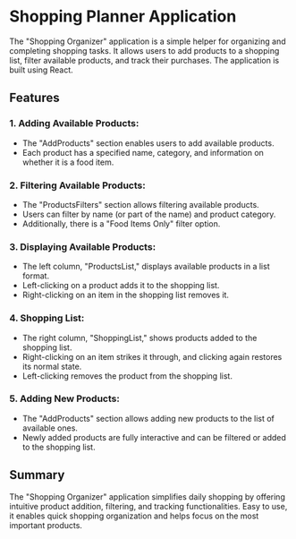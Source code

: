 # Shopping Planner Application

The "Shopping Organizer" application is a simple helper for organizing and completing shopping tasks. It allows users to add products to a shopping list, filter available products, and track their purchases. The application is built using React.

## Features

### 1. Adding Available Products:

- The "AddProducts" section enables users to add available products.
- Each product has a specified name, category, and information on whether it is a food item.

### 2. Filtering Available Products:

- The "ProductsFilters" section allows filtering available products.
- Users can filter by name (or part of the name) and product category.
- Additionally, there is a "Food Items Only" filter option.

### 3. Displaying Available Products:

- The left column, "ProductsList," displays available products in a list format.
- Left-clicking on a product adds it to the shopping list.
- Right-clicking on an item in the shopping list removes it.

### 4. Shopping List:

- The right column, "ShoppingList," shows products added to the shopping list.
- Right-clicking on an item strikes it through, and clicking again restores its normal state.
- Left-clicking removes the product from the shopping list.

### 5. Adding New Products:

- The "AddProducts" section allows adding new products to the list of available ones.
- Newly added products are fully interactive and can be filtered or added to the shopping list.

## Summary

The "Shopping Organizer" application simplifies daily shopping by offering intuitive product addition, filtering, and tracking functionalities. Easy to use, it enables quick shopping organization and helps focus on the most important products.

